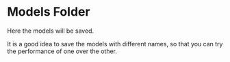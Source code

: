 # Models Folder

Here the models will be saved.

It is a good idea to save the models with different names, so that you can try
the performance of one over the other.
